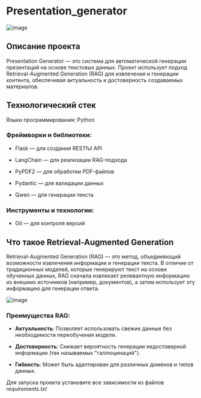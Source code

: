 # Presentation_generator

![image](https://github.com/user-attachments/assets/41ff6739-6d40-4df0-afc7-e36b69f15bb6)


## Описание проекта

Presentation Generator — это система для автоматической генерации презентаций на основе текстовых данных. Проект использует подход Retrieval-Augmented Generation (RAG) для извлечения и генерации контента, обеспечивая актуальность и достоверность создаваемых материалов.

## Технологический стек

Языки программирования: Python

### Фреймворки и библиотеки:

- Flask — для создания RESTful API

- LangChain — для реализации RAG-подхода

- PyPDF2 — для обработки PDF-файлов

- Pydantic — для валидации данных

- Qwen — для генерации текста

### Инструменты и технологии:

- Git — для контроля версий


## Что такое Retrieval-Augmented Generation

Retrieval-Augmented Generation (RAG) — это метод, объединяющий возможности извлечения информации и генерации текста. В отличие от традиционных моделей, которые генерируют текст на основе обученных данных, RAG сначала извлекает релевантную информацию из внешних источников (например, документов), а затем использует эту информацию для генерации ответа.

![image](https://github.com/user-attachments/assets/b4b0889e-6bce-4bd4-b8d2-a87608827bc3)


### Преимущества RAG:

- **Актуальность**: Позволяет использовать свежие данные без необходимости переобучения модели.

- **Достоверность**: Снижает вероятность генерации недостоверной информации (так называемых "галлюцинаций").

- **Гибкость**: Может быть адаптирован для различных доменов и типов данных.

Для запуска проекта установите все зависимости из файлов *requirements.txt*